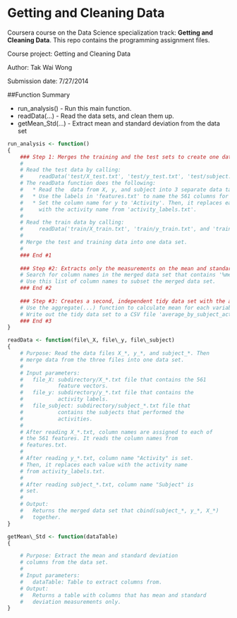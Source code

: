 Getting and Cleaning Data
=========================

Coursera course on the Data Science specialization track: **Getting and Cleaning Data**. This repo contains the programming assignment files.

Course project: Getting and Cleaning Data

Author: Tak Wai Wong

Submission date: 7/27/2014


##Function Summary
* run_analysis()      - Run this main function.
* readData(...)       - Read the data sets, and clean them up.
* getMean_Std(...)    - Extract mean and standard deviation from the data set


```r
run_analysis <- function()
{
    ### Step 1: Merges the training and the test sets to create one data set.
    # 
    # Read the test data by calling:
    #     readData('test/X_test.txt', 'test/y_test.txt', 'test/subject.txt')
	# The readData function does the following: 
	#	* Read the  data from X, y, and subject into 3 separate data tables.
	#	* Use the labels in 'features.txt' to name the 561 columns for X table. 
	#	* Set the column name for y to 'Activity'. Then, it replaces each value 
    #     with the activity name from 'activity_labels.txt'.
	#
    # Read the train data by calling:
    #     readData('train/X_train.txt', 'train/y_train.txt', and 'train/subject_train.txt')
    # 
	# Merge the test and training data into one data set.
	#
    ### End #1
    
    ### Step #2: Extracts only the measurements on the mean and standard deviation for each measurement.
    # Search for column names in the merged data set that contains '%mean()%' or '%std()%. 
	# Use this list of column names to subset the merged data set.
    ### End #2
    
    ### Step #3: Creates a second, independent tidy data set with the average of each variable for each activity and each subject.
    # Use the aggregate(...) function to calculate mean for each variables in the data table from Step #2.
    # Write out the tidy data set to a CSV file 'average_by_subject_activity.txt'
    ### End #3
}
```

```r
readData <- function(file\_X, file\_y, file\_subject)
{
    # Purpose: Read the data files X_*, y_*, and subject_*. Then
    # merge data from the three files into one data set.
    #
    # Input parameters:
    #   file_X: subdirectory/X_*.txt file that contains the 561
    #           feature vectors.
    #   file_y: subdirectory/y_*.txt file that contains the 
    #           activity labels.
    #   file_subject: subdirectory/subject_*.txt file that 
    #           contains the subjects that performed the
    #           activities.
    #   
    # After reading X_*.txt, column names are assigned to each of
    # the 561 features. It reads the column names from 
    # features.txt.
    #
	# After reading y_*.txt, column name "Activity" is set.
    # Then, it replaces each value with the activity name
    # from activity_labels.txt.
	#
    # After reading subject_*.txt, column name "Subject" is 
    # set.
    #
    # Output:
    #   Returns the merged data set that cbind(subject_*, y_*, X_*)
    #   together.
}
```

```r
getMean\_Std <- function(dataTable)
{

    # Purpose: Extract the mean and standard deviation
    # columns from the data set.
    #
    # Input parameters:
    #   dataTable: Table to extract columns from.
    # Output:
    #   Returns a table with columns that has mean and standard
    #   deviation measurements only.
}
```